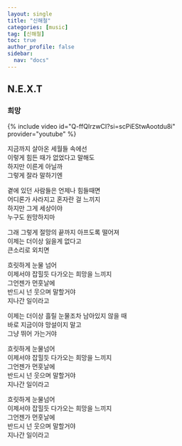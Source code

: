 ```yaml
---
layout: single
title: "신해철"
categories: [music]
tag: [신해철]
toc: true
author_profile: false
sidebar:
  nav: "docs"
---
```

## N.E.X.T
### 희망
{% include video id="Q-ffQIrzwCI?si=scPiEStwAootdu8i" provider="youtube" %}

지금까지 살아온 세월들 속에선<br/>
이렇게 힘든 때가 없었다고 말해도<br/> 
하지만 이른게 아닐까<br/>
그렇게 잘라 말하기엔<br/>

곁에 있던 사람들은 언제나 힘들때면<br/>
어디론가 사라지고 혼자란 걸 느끼지<br/>
하지만 그게 세상이야<br/>
누구도 원망하지마<br/>

그래 그렇게 절망의 끝까지 아프도록 떨어져<br/>
이제는 더이상 잃을게 없다고<br/>
큰소리로 외치면<br/>

흐릿하게 눈물 넘어<br/>
이제서야 잡힐듯 다가오는 희망을 느끼지<br/>
그언젠가 먼훗날에<br/>
반드시 넌 웃으며 말할거야<br/>
지나간 일이라고<br/>

이제는 더이상 흘릴 눈물조차 남아있지 않을 때<br/>
바로 지금이야 망설이지 말고<br/>
그냥 뛰어 가는거야<br/>

흐릿하게 눈물넘어<br/>
이제서야 잡힐듯 다가오는 희망을 느끼지<br/>
그언젠가 먼훗날에<br/>
반드시 넌 웃으며 말할거야<br/>
지나간 일이라고<br/>

흐릿하게 눈물넘어<br/>
이제서야 잡힐듯 다가오는 희망을 느끼지<br/>
그언젠가 먼훗날에<br/>
반드시 넌 웃으며 말할거야<br/>
지나간 일이라고<br/>

